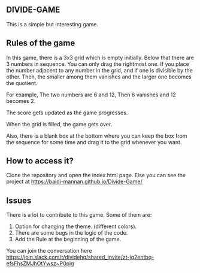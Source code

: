 ## DIVIDE-GAME


This is a simple but interesting game.

## Rules of the game

In this game, there is a 3x3 grid which is empty initially.
Below that there are 3 numbers in sequence. You can only drag the rightmost one.
If you place the number adjacent to any number in the grid, and if one is divisible by
the other. Then, the smaller among them vanishes and the larger one becomes the quotient.

For example, The two numbers are 6 and 12, Then 6 vanishes and 12 becomes 2.

The score gets updated as the game progresses. 

When the grid is filled, the game gets over.

Also, there is a blank box at the bottom where you can keep the box from the sequence for some time and drag it to the grid whenever you want.


## How to access it?

Clone the repository and open the index.html page.
Else you can see the project at https://baidi-mannan.github.io/Divide-Game/


## Issues

There is a lot to contribute to this game. Some of them are:
1. Option for changing the theme. (different colors).
2. There are some bugs in the logic of the code.
3. Add the Rule at the beginning of the game.


You can join the conversation here  https://join.slack.com/t/dividehq/shared_invite/zt-jq2entbq-efsFhsZMJhOtYwsz~P0pig


